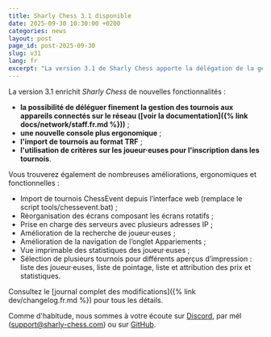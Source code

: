 ```yaml
---
title: Sharly Chess 3.1 disponible
date: 2025-09-30 10:30:00 +0200
categories: news
layout: post
page_id: post-2025-09-30
slug: v31
lang: fr
excerpt: "La version 3.1 de Sharly Chess apporte la délégation de la gestion des tournois aux appareils connectés sur le réseau, ainsi que de nombreuses autres fonctionnalités et améliorations."
---
```


La version 3.1 enrichit _Sharly Chess_ de nouvelles fonctionnalités :

- **la possibilité de déléguer finement la gestion des tournois aux appareils connectés sur le réseau ([voir la documentation]({% link docs/network/staff.fr.md %}))** ;
- **une nouvelle console plus ergonomique** ;
- **l'import de tournois au format TRF** ;
- **l'utilisation de critères sur les joueur·euses pour l'inscription dans les tournois**.

Vous trouverez également de nombreuses améliorations, ergonomiques et fonctionnelles :

- Import de tournois ChessEvent depuis l’interface web (remplace le script tools/chessevent.bat) ;
- Réorganisation des écrans composant les écrans rotatifs ;
- Prise en charge des serveurs avec plusieurs adresses IP ;
- Amélioration de la recherche de joueur·euses ;
- Amélioration de la navigation de l’onglet Appariements ;
- Vue imprimable des statistiques des joueur·euses ;
- Sélection de plusieurs tournois pour différents aperçus d’impression : liste des joueur·euses, liste de pointage, liste et attribution des prix et statistiques.

Consultez le [journal complet des modifications]({% link dev/changelog.fr.md %}) pour tous les détails.

Comme d'habitude, nous sommes à votre écoute sur [Discord](https://discord.gg/WGG87eJzQZ), par mél ([support@sharly-chess.com](mailto:support@sharly-chess.com)) ou sur [GitHub](https://github.com/sharly-chess/sharly-chess/issues).
